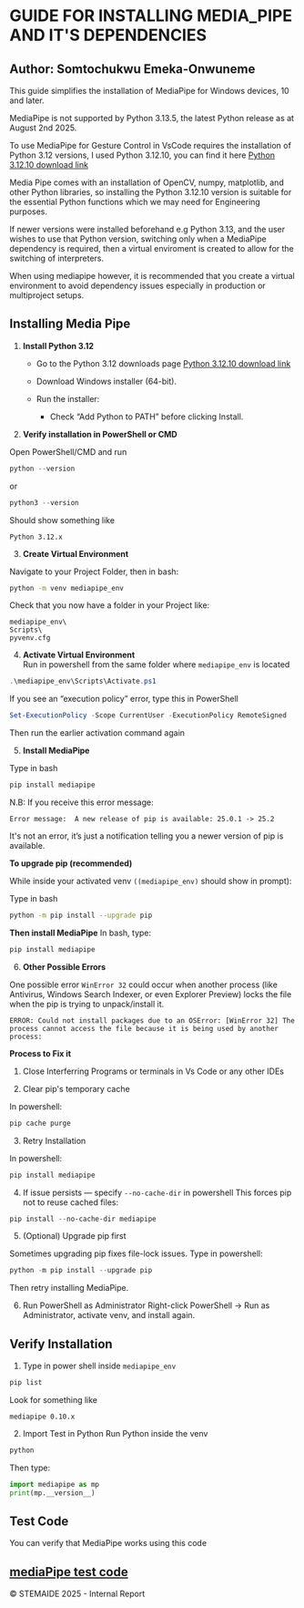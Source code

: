 # GUIDE FOR INSTALLING MEDIA_PIPE AND IT'S DEPENDENCIES

Author: Somtochukwu Emeka-Onwuneme
---

This guide simplifies the installation of MediaPipe for Windows devices, 10 and later. 

MediaPipe is not supported by Python 3.13.5, the latest Python release as at August 2nd 2025. 

To use MediaPipe for Gesture Control in VsCode requires the installation of Python 3.12 versions, I used Python 3.12.10, you can find it here 
[Python 3.12.10 download link](https://www.python.org/downloads/release/python-31210/) 

Media Pipe comes with an installation of OpenCV, numpy, matplotlib, and other Python libraries, so installing the Python 3.12.10 version is suitable for the essential Python functions which we may need for Engineering purposes. 

If newer versions were installed beforehand e.g Python 3.13, and the user wishes to use that Python version, switching only when a MediaPipe dependency is required, then a virtual enviroment is created to allow for the switching of interpreters. 

When using mediapipe however, it is recommended that you create a virtual environment to avoid dependency issues especially in production or multiproject setups.

## Installing Media Pipe
1. **Install Python 3.12**

    - Go to the Python 3.12 downloads page [Python 3.12.10 download link](https://www.python.org/downloads/release/python-31210/)

    - Download Windows installer (64-bit).

    - Run the installer:
        - Check “Add Python to PATH” before clicking Install.

2. **Verify installation in PowerShell or CMD**

Open PowerShell/CMD and run 

```powershell 
python --version
```

or 

```powershell
python3 --version
```

Should show something like

```text
Python 3.12.x
``` 

3. **Create Virtual Environment**

Navigate to your Project Folder, then in bash:

```bash 
python -m venv mediapipe_env
```

Check that you now have a folder in your Project like:
```text
mediapipe_env\
Scripts\
pyvenv.cfg
```    

4. **Activate Virtual Environment**     
Run in powershell from the same folder where ```mediapipe_env``` is located

```powershell
.\mediapipe_env\Scripts\Activate.ps1
```

If you see an “execution policy” error, type this in PowerShell

```powershell
Set-ExecutionPolicy -Scope CurrentUser -ExecutionPolicy RemoteSigned
```
Then run the earlier activation command again 

5. **Install MediaPipe**

Type in bash
```bash 
pip install mediapipe
```

N.B: If you receive this error message:

```text
Error message:  A new release of pip is available: 25.0.1 -> 25.2
```

It's not an error, it’s just a notification telling you a newer version of pip is available.

**To upgrade pip (recommended)**

While inside your activated venv 
```((mediapipe_env)``` should show in prompt):

Type in bash
```bash 
python -m pip install --upgrade pip
```
**Then install MediaPipe**
In bash, type:
```bash 
pip install mediapipe
```

6. **Other Possible Errors**

One possible error ```WinError 32``` could occur when another process (like Antivirus, Windows Search Indexer, or even Explorer Preview) locks the file when the pip is trying to unpack/install it. 

```text
ERROR: Could not install packages due to an OSError: [WinError 32] The process cannot access the file because it is being used by another process: 
```
**Process to Fix it**
1. Close Interferring Programs or terminals in Vs Code or any other IDEs

2. Clear pip's temporary cache 

In powershell:
```powershell
pip cache purge
```
3. Retry Installation 

In powershell:
```powershell
pip install mediapipe
```
4. If issue persists — specify ```--no-cache-dir``` in powershell
This forces pip not to reuse cached files:

```powershell
pip install --no-cache-dir mediapipe
```

5. (Optional) Upgrade pip first

Sometimes upgrading pip fixes file-lock issues. Type in powershell:

```powershell
python -m pip install --upgrade pip
``` 
Then retry installing MediaPipe.

6. Run PowerShell as Administrator
Right-click PowerShell → Run as Administrator, activate venv, and install again.

## Verify Installation

1. Type in power shell inside ```mediapipe_env```

```powershell
pip list
```

Look for something like 
```nginx
mediapipe 0.10.x
```
2. Import Test in Python 
Run Python inside the venv

```powershell 
python
```

Then type:
```python 
import mediapipe as mp
print(mp.__version__)
```

## Test Code

You can verify that MediaPipe works using this code 

[mediaPipe test code](hands_test.py)
---
© STEMAIDE 2025 - Internal Report
